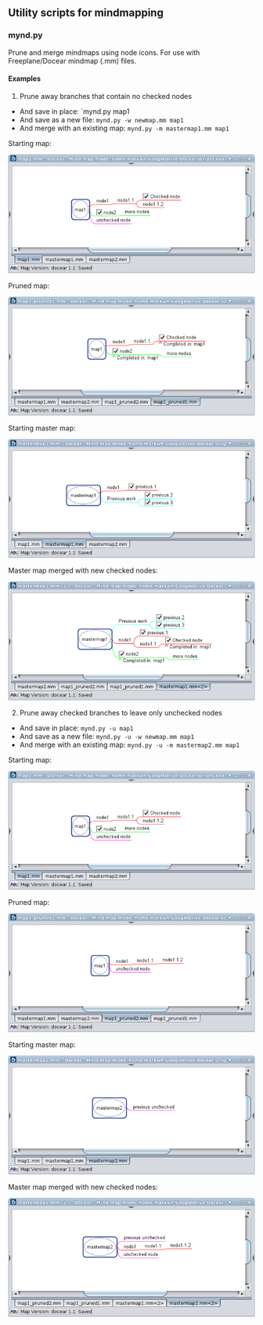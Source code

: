 ## Utility scripts for mindmapping

### mynd.py

Prune and merge mindmaps using node icons. For use with Freeplane/Docear mindmap (.mm) files.

#### Examples

1. Prune away branches that contain no checked nodes

  - And save in place: `mynd.py map1
  - And save as a new file: `mynd.py -w newmap.mm map1`
  - And merge with an existing map: `mynd.py -m mastermap1.mm map1`

Starting map: 



![](examples/images/map_pre.png)

Pruned map: 



![](examples/images/map_post1.png)

Starting master map: 



![](examples/images/master1_pre.png)

Master map merged with new checked nodes:



![](examples/images/master1_post.png)

2. Prune away checked branches to leave only unchecked nodes

  - And save in place: `mynd.py -u map1`
  - And save as a new file: `mynd.py -u -w newmap.mm map1`
  - And merge with an existing map: `mynd.py -u -m mastermap2.mm map1`

Starting map: 



![](examples/images/map_pre.png)

Pruned map: 



![](examples/images/map_post2.png)

Starting master map: 



![](examples/images/master2_pre.png)

Master map merged with new checked nodes:



![](examples/images/master2_post.png)